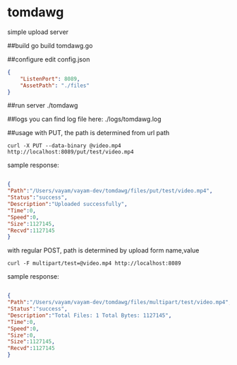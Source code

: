 tomdawg
=======

simple upload server


##build
go build tomdawg.go

##configure
edit config.json

```json
{
    "ListenPort": 8089,
    "AssetPath": "./files"
}
```

##run server
./tomdawg

##logs
you can find log file here:  ./logs/tomdawg.log

##usage
with PUT, the path is determined from url path
```
curl -X PUT --data-binary @video.mp4 http://localhost:8089/put/test/video.mp4
```
sample response:
```json

{
"Path":"/Users/vayam/vayam-dev/tomdawg/files/put/test/video.mp4",
"Status":"success",
"Description":"Uploaded successfully",
"Time":0,
"Speed":0,
"Size":1127145,
"Recvd":1127145
}
```

with regular POST, path is determined by upload form name,value
```
curl -F multipart/test=@video.mp4 http://localhost:8089
```
sample response:
```json

{
"Path":"/Users/vayam/vayam-dev/tomdawg/files/multipart/test/video.mp4",
"Status":"success",
"Description":"Total Files: 1 Total Bytes: 1127145",
"Time":0,
"Speed":0,
"Size":0,
"Size":1127145,
"Recvd":1127145
}
```
